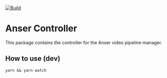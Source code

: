 [![Build](https://github.com/anser-tv/anser-controller/workflows/Node%20CI/badge.svg)](https://github.com/anser-tv/anser-controller/actions)

# Anser Controller

This package contains the controller for the Anser video pipeline manager.

## How to use (dev)

`yarn && yarn watch`
